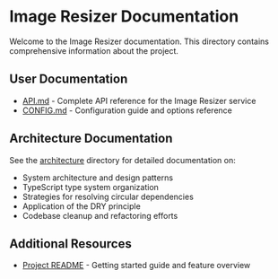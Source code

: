# Image Resizer Documentation

Welcome to the Image Resizer documentation. This directory contains comprehensive information about the project.

## User Documentation

- [API.md](API.md) - Complete API reference for the Image Resizer service
- [CONFIG.md](CONFIG.md) - Configuration guide and options reference

## Architecture Documentation

See the [architecture](architecture/README.md) directory for detailed documentation on:

- System architecture and design patterns
- TypeScript type system organization
- Strategies for resolving circular dependencies
- Application of the DRY principle
- Codebase cleanup and refactoring efforts

## Additional Resources

- [Project README](../README.md) - Getting started guide and feature overview
